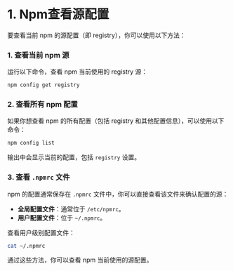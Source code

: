 # 1. Npm查看源配置

要查看当前 npm 的源配置（即 registry），你可以使用以下方法：

### 1. **查看当前 npm 源**
运行以下命令，查看 npm 当前使用的 registry 源：
```bash
npm config get registry
```

### 2. **查看所有 npm 配置**
如果你想查看 npm 的所有配置（包括 registry 和其他配置信息），可以使用以下命令：
```bash
npm config list
```

输出中会显示当前的配置，包括 `registry` 设置。

### 3. **查看 `.npmrc` 文件**
npm 的配置通常保存在 `.npmrc` 文件中，你可以直接查看该文件来确认配置的源：

- **全局配置文件**：通常位于 `/etc/npmrc`。
- **用户配置文件**：位于 `~/.npmrc`。

查看用户级别配置文件：
```bash
cat ~/.npmrc
```

通过这些方法，你可以查看 npm 当前使用的源配置。